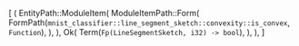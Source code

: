 [
    (
        EntityPath::ModuleItem(
            ModuleItemPath::Form(
                FormPath(`mnist_classifier::line_segment_sketch::convexity::is_convex`, `Function`),
            ),
        ),
        Ok(
            Term(`Fp(LineSegmentSketch, i32) -> bool`),
        ),
    ),
]